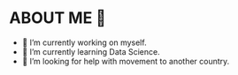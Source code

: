 # ABOUT ME 👋

- 🔭 I’m currently working on myself.
- 🌱 I’m currently learning Data Science.
- 🤔 I’m looking for help with movement to another country.

